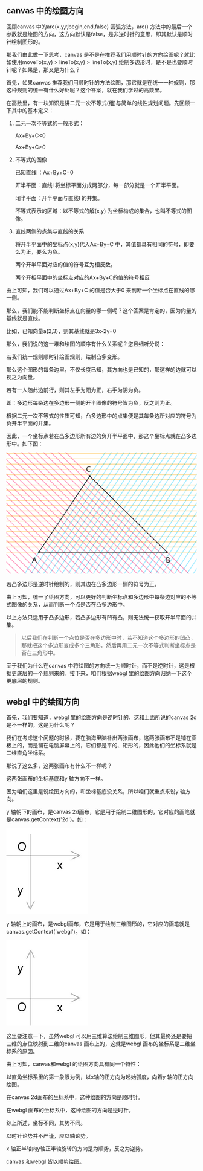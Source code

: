 ## canvas 中的绘图方向

回顾canvas 中的arc(x,y,r,begin,end,false) 圆弧方法，arc() 方法中的最后一个参数就是绘图的方向，这方向默认是false，是非逆时针的意思，即其默认是顺时针绘制图形的。

那我们由此做一下思考，canvas 是不是在推荐我们用顺时针的方向绘图呢？就比如使用moveTo(x,y) > lineTo(x,y) > lineTo(x,y) 绘制多边形时，是不是也要顺时针呢？如果是，那又是为什么？

首先，如果canvas 推荐我们用顺时针的方法绘图，那它就是在统一一种规则，那这种规则的统一有什么好处呢？这个答案，就在我们学过的高数里。

在高数里，有一块知识是讲二元一次不等式(组)与简单的线性规划问题。先回顾一下其中的基本定义：

1. 二元一次不等式的一般形式：

   Ax+By+C<0

   Ax+By+C>0

2. 不等式的图像

   已知直线l：Ax+By+C=0

   开半平面：直线l 将坐标平面分成两部分，每一部分就是一个开半平面。

   闭半平面：开半平面与直线l 的并集。

   不等式表示的区域：以不等式的解(x,y) 为坐标构成的集合，也叫不等式的图像。

3. 直线两侧的点集与直线的关系

   将开半平面中的坐标点(x,y)代入Ax+By+C 中，其值都具有相同的符号，即要么为正，要么为负。

   两个开半平面对应的值的符号互为相反数。

   两个开板平面中的坐标点对应的Ax+By+C的值的符号相反

由上可知，我们可以通过Ax+By+C 的值是否大于0 来判断一个坐标点在直线的哪一侧。

那么，我们能不能判断坐标点在向量的哪一侧呢？这个答案是肯定的，因为向量的基线就是直线。

比如，已知向量a(2,3)，则其基线就是3x-2y=0

那么，我们说的这一堆和绘图的顺序有什么关系呢？您且细听分说：

若我们统一规则顺时针绘图规则，绘制凸多变形。

那么这个图形的每条边里，不仅长度已知，其方向也是已知的，那这样的边就可以视之为向量。

若有一人随此边前行，则其左手为阳为正，右手为阴为负。

即：多边形每条边在多边形一侧的开半图像的符号皆为负，反之则为正。

根据二元一次不等式的性质可知，凸多边形中的点集便是其每条边所对应的符号为负开半平面的并集。

因此，一个坐标点若在凸多边形所有边的负开半平面中，那这个坐标点就在凸多边形中。如下图：

![二元一次不等式](images/image-20200816212202351.png)



若凸多边形是逆时针绘制的，则其边在凸多边形一侧的符号为正。

由上可知，统一了绘图方向，可以更好的判断坐标点和多边形中每条边对应的不等式图像的关系，从而判断一个点是否在凸多边形中。

以上方法只适用于凸多边形，若凸多边形有凹有凸，则无法统一获取开半平面的并集。

> 以后我们在判断一个点位是否在多边形中时，若不知道这个多边形的凹凸，那就把这个多边形变成多个三角形，然后再用二元一次不等式判断坐标点是否在三角形中。
>

至于我们为什么在canvas 中将绘图的方向统一为顺时针，而不是逆时针，这是根据更底层的一个规则来的。接下来，咱们根据webgl 里的绘图方向归纳一下这个更底层的规则。



## webgl 中的绘图方向

首先，我们要知道，webgl 里的绘图方向是逆时针的，这和上面所说的canvas 2d是不一样的，这是为什么呢？

我们在考虑这个问题的时候，要在脑海里脑补出两张画布，这两张画布不是铺在画板上的，而是铺在电脑屏幕上的，它们都是平的、矩形的，因此他们的坐标系就是二维直角坐标系。

那说了这么多，这两张画布有什么不一样呢？

这两张画布的坐标基底和y 轴方向不一样。

因为咱们这里是说绘图方向的，和坐标基底没关系，所以咱们就重点来说y 轴方向。

y 轴朝下的画布，是canvas 2d画布，它是用于绘制二维图形的，它对应的画笔就是canvas.getContext('2d')。如：

![2](images/2.jpg)



y 轴朝上的画布，是webgl画布，它是用于绘制三维图形的，它对应的画笔就是canvas.getContext('webgl')。如：

![1](images/1.jpg)



这里要注意一下，虽然webgl 可以用三维算法绘制三维图形，但其最终还是要把三维的点位映射到二维的canvas 画布上的，这就是webgl 画布的坐标系是二维坐标系的原因。

由上可知，canvas和webgl 的绘图方向具有同一个特性：

以直角坐标系里的第一象限为例，以x轴的正方向为起始弧度，向着y 轴的正方向绘图。

在canvas 2d画布的坐标系中，这种绘图的方向是顺时针。

在webgl 画布的坐标系中，这种绘图的方向是逆时针。

综上所述，坐标不同，其势不同。

以时针论势并不严谨，应以轴论势。

x 轴正半轴向y轴正半轴旋转的方向是为顺势，反之为逆势。

canvas 和webgl 皆以顺势绘图。



